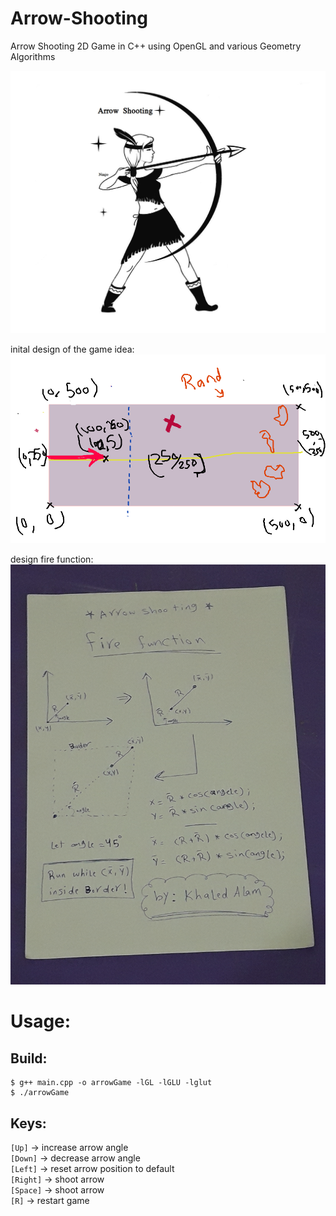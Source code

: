 # Arrow-Shooting

Arrow Shooting 2D Game in C++ using OpenGL and various Geometry Algorithms

<img src="imgs/arrow.jpg">

inital design of the game idea:
<img src="imgs/inital_plan.png">

design fire function:
<img src="imgs/fire_func.jpg">

# Usage:

## Build:

```
$ g++ main.cpp -o arrowGame -lGL -lGLU -lglut
$ ./arrowGame
```

## Keys:<br>

`[Up]` -> increase arrow angle<br>
`[Down]` -> decrease arrow angle<br>
`[Left]` -> reset arrow position to default<br>
`[Right]` -> shoot arrow<br>
`[Space]` -> shoot arrow<br>
`[R]` -> restart game<br>
